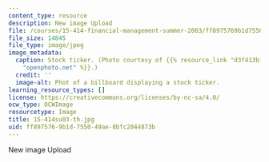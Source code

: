 ```yaml
---
content_type: resource
description: New image Upload
file: /courses/15-414-financial-management-summer-2003/ff8975769b1d755049ae8bfc2044873b_15-414su03-th.jpg
file_size: 14845
file_type: image/jpeg
image_metadata:
  caption: Stock ticker. (Photo courtesy of {{% resource_link "d3f413b1-a0c1-41aa-a329-fd9e77c7e281"
    "openphoto.net" %}}.)
  credit: ''
  image-alt: Phot of a billboard displaying a stock ticker.
learning_resource_types: []
license: https://creativecommons.org/licenses/by-nc-sa/4.0/
ocw_type: OCWImage
resourcetype: Image
title: 15-414su03-th.jpg
uid: ff897576-9b1d-7550-49ae-8bfc2044873b
---
```

New image Upload